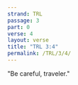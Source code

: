 ```yaml
---
strand: TRL
passage: 3
part: 0
verse: 4
layout: verse
title: "TRL 3:4"
permalink: /TRL/3/4/
---
```

"Be careful, traveler."
